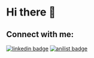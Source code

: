 <h1>Hi there  👋 </h1>

<h2> Connect with me: </h2>
<!--<a href="mailto:claudia.ziemba@gmail.com" target="blank"><img src="https://img.shields.io/badge/Gmail-D14836?style=for-the-badge&logo=gmail&logoColor=white" alt="gmail badge"/></a> -->
<a href="https://www.linkedin.com/in/claudiaziemba/" target="blank"><img src="https://img.shields.io/badge/LinkedIn-0077B5?style=for-the-badge&logo=linkedin&logoColor=white" alt="linkedin badge"/></a>
<!--<a href="" target="blank"><img src="https://img.shields.io/badge/Goodreads-372213?style=for-the-badge&logo=goodreads&logoColor=white" alt="goodreads badge"/></a>-->
<a href="" target="blank"><img src="https://img.shields.io/static/v1?label=&message=anilist&style=for-the-badge&logo=AniList&color=grey" alt="anilist badge"/></a>
